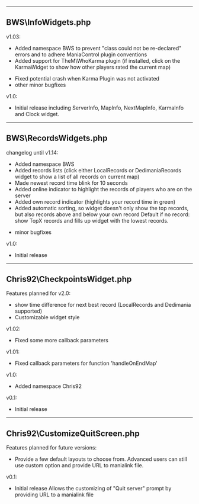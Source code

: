 -------------------------------------------------------------------------------------------------
BWS\InfoWidgets.php
-------------------------------------------------------------------------------------------------

v1.03:
+ Added namespace BWS to prevent "class could not be re-declared" errors and to adhere ManiaControl plugin conventions
+ Added support for TheM\WhoKarma plugin (if installed, click on the KarmaWidget to show how other players rated the current map)
- Fixed potential crash when Karma Plugin was not activated
- other minor bugfixes

v1.0: 
- Initial release including ServerInfo, MapInfo, NextMapInfo, KarmaInfo and Clock widget.

-------------------------------------------------------------------------------------------------
BWS\RecordsWidgets.php
-------------------------------------------------------------------------------------------------

changelog until v1.14:
+ Added namespace BWS
+ Added records lists (click either LocalRecords or DedimaniaRecords widget to show a list of all records on current map)
+ Made newest record time blink for 10 seconds
+ Added online indicator to highlight the records of players who are on the server
+ Added own record indicator (highlights your record time in green)
+ Added automatic sorting, so widget doesn't only show the top records, but also records above and below your own record
  Default if no record: show TopX records and fills up widget with the lowest records.
- minor bugfixes

v1.0: 
- Initial release

-------------------------------------------------------------------------------------------------
Chris92\CheckpointsWidget.php
-------------------------------------------------------------------------------------------------

Features planned for v2.0:
- show time difference for next best record (LocalRecords and Dedimania supported)
- Customizable widget style

v1.02:
- Fixed some more callback parameters

v1.01:
- Fixed callback parameters for function 'handleOnEndMap'

v1.0: 
+ Added namespace Chris92

v0.1:
- Initial release

-------------------------------------------------------------------------------------------------
Chris92\CustomizeQuitScreen.php
-------------------------------------------------------------------------------------------------

Features planned for future versions:
- Provide a few default layouts to choose from. Advanced users can still use custom option and provide URL to manialink file.

v0.1:
- Initial release
  Allows the customizing of "Quit server" prompt by providing URL to a manialink file
